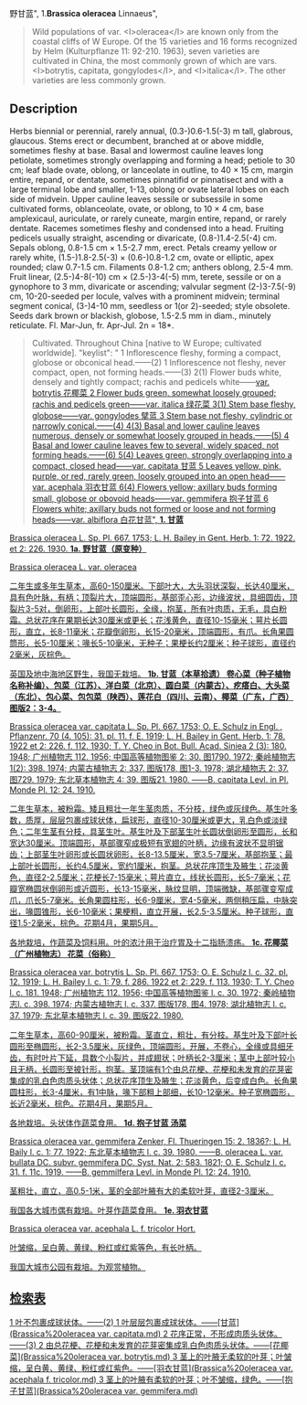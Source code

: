 野甘蓝",
1.**Brassica oleracea** Linnaeus",

> Wild populations of var. &lt;I&gt;oleracea&lt;/I&gt; are known only from the coastal cliffs of W Europe. Of the 15 varieties and 16 forms recognized by Helm (Kulturpflanze 11: 92-210. 1963), seven varieties are cultivated in China, the most commonly grown of which are vars. &lt;I&gt;botrytis, capitata, gongylodes&lt;/I&gt;, and &lt;I&gt;italica&lt;/I&gt;. The other varieties are less commonly grown.

## Description
Herbs biennial or perennial, rarely annual, (0.3-)0.6-1.5(-3) m tall, glabrous, glaucous. Stems erect or decumbent, branched at or above middle, sometimes fleshy at base. Basal and lowermost cauline leaves long petiolate, sometimes strongly overlapping and forming a head; petiole to 30 cm; leaf blade ovate, oblong, or lanceolate in outline, to 40 × 15 cm, margin entire, repand, or dentate, sometimes pinnatifid or pinnatisect and with a large terminal lobe and smaller, 1-13, oblong or ovate lateral lobes on each side of midvein. Upper cauline leaves sessile or subsessile in some cultivated forms, oblanceolate, ovate, or oblong, to 10 × 4 cm, base amplexicaul, auriculate, or rarely cuneate, margin entire, repand, or rarely dentate. Racemes sometimes fleshy and condensed into a head. Fruiting pedicels usually straight, ascending or divaricate, (0.8-)1.4-2.5(-4) cm. Sepals oblong, 0.8-1.5 cm × 1.5-2.7 mm, erect. Petals creamy yellow or rarely white, (1.5-)1.8-2.5(-3) × (0.6-)0.8-1.2 cm, ovate or elliptic, apex rounded; claw 0.7-1.5 cm. Filaments 0.8-1.2 cm; anthers oblong, 2.5-4 mm. Fruit linear, (2.5-)4-8(-10) cm × (2.5-)3-4(-5) mm, terete, sessile or on a gynophore to 3 mm, divaricate or ascending; valvular segment (2-)3-7.5(-9) cm, 10-20-seeded per locule, valves with a prominent midvein; terminal segment conical, (3-)4-10 mm, seedless or 1(or 2)-seeded; style obsolete. Seeds dark brown or blackish, globose, 1.5-2.5 mm in diam., minutely reticulate. Fl. Mar-Jun, fr. Apr-Jul. 2n = 18*.

> Cultivated. Throughout China [native to W Europe; cultivated worldwide].
  "keylist": "
1 Inflorescence fleshy, forming a compact, globose or obconical head.——(2)
1 Inflorescence not fleshy, never compact, open, not forming heads.——(3)
2(1) Flower buds white, densely and tightly compact; rachis and pedicels white——<a href='/info/Brassica oleracea var. botrytis?t=foc'>var. botrytis 花椰菜
2 Flower buds green, somewhat loosely grouped; rachis and pedicels green——<a href='/info/Brassica oleracea var. italica?t=foc'>var. italica 绿花菜
3(1) Stem base fleshy, globose——<a href='/info/Brassica oleracea var. gongylodes?t=foc'>var. gongylodes 擘蓝
3 Stem base not fleshy, cylindric or narrowly conical.——(4)
4(3) Basal and lower cauline leaves numerous, densely or somewhat loosely grouped in heads.——(5)
4 Basal and lower cauline leaves few to several, widely spaced, not forming heads.——(6)
5(4) Leaves green, strongly overlapping into a compact, closed head——<a href='/info/Brassica oleracea var. capitata?t=foc'>var. capitata 甘蓝
5 Leaves yellow, pink, purple, or red, rarely green, loosely grouped into an open head——<a href='/info/Brassica oleracea var. acephala?t=foc'>var. acephala 羽衣甘蓝
6(4) Flowers yellow; axillary buds forming small, globose or obovoid heads——<a href='/info/Brassica oleracea var. gemmifera?t=foc'>var. gemmifera 抱子甘蓝
6 Flowers white; axillary buds not formed or loose and not forming heads——<a href='/info/Brassica oleracea var. albiflora?t=foc'>var. albiflora 白花甘蓝",
**1. 甘蓝**

Brassica oleracea L. Sp. Pl. 667. 1753; L. H. Bailey in Gent. Herb. 1: 72. 1922. et 2: 226. 1930.
**1a. 野甘蓝（原变种）**

Brassica oleracea L. var. oleracea

二年生或多年生草本，高60-150厘米。下部叶大，大头羽状深裂，长达40厘米，具有色叶脉，有柄；顶裂片大，顶端圆形，基部歪心形，边缘波状，具细圆齿，顶裂片3-5对，倒卵形，上部叶长圆形，全缘，抱茎，所有叶肉质，无毛，具白粉霜。总状花序在果期长达30厘米或更长；花浅黄色，直径10-15毫米；萼片长圆形，直立，长8-11毫米；花瓣倒卵形，长15-20毫米，顶端圆形，有爪。长角果圆筒形，长5-10厘米；喙长5-10毫米，无种子；果梗长约2厘米；种子球形，直径约2毫米，灰棕色。

英国及地中海地区野生，我国无栽培。
**1b. 甘蓝（本草拾遗） 卷心菜（种子植物名称补编）、包菜（江苏）、洋白菜（北京）、圆白菜（内蒙古）、疙瘩白、大头菜（东北）、包心菜、包包菜（陕西）、莲花白（四川、云南）、椰菜（广东，广西） 图版2：3-4。**

Brassica oleracea var. capitata L. Sp. Pl. 667. 1753; O. E. Schulz in Engl. , Pflanzenr. 70 (4. 105): 31. pl. 11. f. E. 1919; L. H. Bailey in Gent. Herb. 1: 78. 1922 et 2: 226. f. 112. 1930; T. Y. Cheo in Bot. Bull. Acad. Siniea 2 (3): 180. 1948; 广州植物志 112. 1956; 中国高等植物图鉴 2: 30. 图1790. 1972; 秦岭植物志 1(2): 398. 1974; 内蒙古植物志 2: 337. 图版178, 图1-3. 1978; 湖北植物志 2: 37. 图729. 1979; 东北草本植物志 4: 39. 图版21. 1980. ——B. capitata Levl. in Pl. Monde Pl. 12: 24. 1910.

二年生草本，被粉霜。矮且粗壮一年生茎肉质，不分枝，绿色或灰绿色。基生叶多数，质厚，层层包裹成球状体，扁球形，直径10-30厘米或更大，乳白色或淡绿色；二年生茎有分枝，具茎生叶。基生叶及下部茎生叶长圆状倒卵形至圆形，长和宽达30厘米。顶端圆形，基部骤窄成极短有宽翅的叶柄，边缘有波状不显明锯齿；上部茎生叶卵形或长圆状卵形，长8-13.5厘米，宽3.5-7厘米，基部抱茎；最上部叶长圆形，长约4.5厘米，宽约1厘米，抱茎。总状花序顶生及腋生；花淡黄色，直径2-2.5厘米；花梗长7-15毫米；萼片直立，线状长圆形，长5-7毫米；花瓣宽椭圆状倒卵形或近圆形，长13-15毫米，脉纹显明，顶端微缺，基部骤变窄成爪，爪长5-7毫米。长角果圆柱形，长6-9厘米，宽4-5毫米，两侧稍压扁，中脉突出，喙圆锥形，长6-10毫米；果梗粗，直立开展，长2.5-3.5厘米。种子球形，直径1.5-2毫米，棕色。花期4月，果期5月。

各地栽培，作蔬菜及饲料用。叶的浓汁用于治疗胃及十二指肠溃疡。
**1c. 花椰菜（广州植物志） 花菜（俗称）**

Brassica oleracea var. botrytis L. Sp. Pl. 667. 1753; O. E. Schulz l. c. 32. pl. 12. 1919; L. H. Bailey l. c. 1: 79. f. 286. 1922 et 2: 229. f. 113. 1930; T. Y. Cheo l. c. 181. 1948; 广州植物志 112. 1956; 中国高等植物图鉴 l. c. 30. 1972; 秦岭植物志l. c. 398. 1974; 内蒙古植物志 l. c. 337. 图版178, 图4. 1978; 湖北植物志 l. c. 37. 1979; 东北草本植物志 l. c. 39. 图版22. 1980.

二年生草本，高60-90厘米，被粉霜。茎直立，粗壮，有分枝。基生叶及下部叶长圆形至椭圆形，长2-3.5厘米，灰绿色，顶端圆形，开展，不卷心，全缘或具细牙齿，有时叶片下延，具数个小裂片，并成翅状；叶柄长2-3厘米；茎中上部叶较小且无柄，长圆形至披针形，抱茎。茎顶端有1个由总花梗、花梗和未发育的花芽密集成的乳白色肉质头状体；总状花序顶生及腋生；花淡黄色，后变成白色。长角果圆柱形，长3-4厘米，有1中脉，喙下部粗上部细，长10-12毫米。种子宽椭圆形，长近2毫米，棕色。花期4月，果期5月。

各地栽培。头状体作蔬菜食用。
**1d. 抱子甘蓝 汤菜**

Brassica oleracea var. gemmifera Zenker, Fl. Thueringen 15: 2. 1836?; L. H. Baily l. c. 1: 77. 1922; 东北草本植物志 l. c. 39. 1980. ——B. oleracea L. var. bullata DC. subvr. gemmifera DC. Syst. Nat. 2: 583. 1821; O. E. Schulz l. c. 31. f. 11c. 1919. ——B. gemmilfera Levl. in Monde Pl. 12: 24. 1910.

茎粗壮，直立，高0.5-1米，茎的全部叶腋有大的柔软叶芽，直径2-3厘米。

我国各大城市偶有栽培。叶芽作蔬菜食用。
**1e. 羽衣甘蓝**

Brassica oleracea var. acephala L. f. tricolor Hort.

叶皱缩，呈白黄、黄绿、粉红或红紫等色，有长叶柄。

我国大城市公园有栽培。为观赏植物。

## 检索表

1 叶不包裹成球状体。——(2)
1 叶层层包裹成球状体。——[甘蓝](Brassica%20oleracea var. capitata.md)
2 花序正常，不形成肉质头状体。——(3)
2 由总花梗、花梗和未发育的花芽密集成乳白色肉质头状体。——[花椰菜](Brassica%20oleracea var. botrytis.md)
3 茎上的叶腋无柔软的叶芽；叶皱缩，呈白黄、黄绿、粉红或红紫色。——[羽衣甘蓝](Brassica%20oleracea var. acephala f. tricolor.md)
3 茎上的叶腋有柔软的叶芽；叶不皱缩，绿色。——[抱子甘蓝](Brassica%20oleracea var. gemmifera.md)
